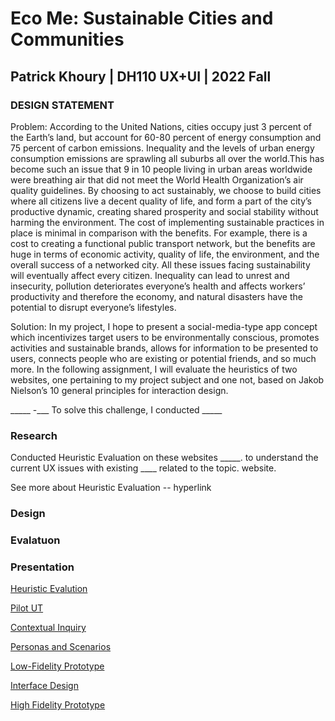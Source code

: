 # Eco Me: Sustainable Cities and Communities

## Patrick Khoury | DH110 UX+UI | 2022 Fall

### DESIGN STATEMENT

Problem:
According to the United Nations, cities occupy just 3 percent of the Earth’s land, but account for 60-80 percent of energy consumption and 75 percent of carbon emissions. Inequality and the levels of urban energy consumption emissions are sprawling all suburbs all over the world.This has become such an issue that 9 in 10 people living in urban areas worldwide were breathing air that did not meet the World Health Organization’s air quality guidelines. By choosing to act sustainably, we choose to build cities where all citizens live a decent quality of life, and form a part of the city’s productive dynamic, creating shared prosperity and social stability without harming the environment. The cost of implementing sustainable practices in place is minimal in comparison with the benefits. For example, there is a cost to creating a functional public transport network, but the benefits are huge in terms of economic activity, quality of life, the environment, and the overall success of a networked city. All these issues facing sustainability will eventually affect every citizen. Inequality can lead to unrest and insecurity, pollution deteriorates everyone’s health and affects workers’ productivity and therefore the economy, and natural disasters have the potential to disrupt everyone’s lifestyles. 

Solution:
In my project, I hope to present a social-media-type app concept which incentivizes target users to be environmentally conscious, promotes activities and sustainable brands, allows for information to be presented to users, connects people who are existing or potential friends, and so much more. In the following assignment, I will evaluate the heuristics of two websites, one pertaining to my project subject and one not, based on Jakob Nielson’s 10 general principles for interaction design.



_____ -___ 
To solve this challenge, I conducted _____

### Research

Conducted Heuristic Evaluation on these websites _____. to understand the current UX issues with existing ____ related to the topic. website.

See more about Heuristic Evaluation -- hyperlink

### Design

### Evalatuon

### Presentation




[Heuristic Evalution](https://github.com/patrickkhoury11/DHS-A1-Hueristic/tree/main/patrickkhoury/DH110/heuristicevaluation)

[Pilot UT](https://github.com/patrickkhoury11/DH110-a2-pilot-ut)

[Contextual Inquiry](https://github.com/patrickkhoury11/DHS110-A3/blob/main/README.md)

[Personas and Scenarios](https://github.com/patrickkhoury11/Assignment4-DH110-Personas-Scenarios/blob/main/README.md)

[Low-Fidelity Prototype](https://github.com/patrickkhoury11/a5-dh110/blob/main/README.md)

[Interface Design](https://github.com/patrickkhoury11/a6-intrerfacedesign-DH110/blob/main/README.md)

[High Fidelity Prototype](https://github.com/patrickkhoury11/DH110-HiFi-A7/blob/main/README.md)
